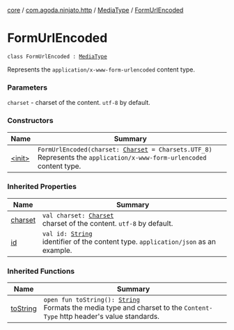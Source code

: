 [core](../../../index.md) / [com.agoda.ninjato.http](../../index.md) / [MediaType](../index.md) / [FormUrlEncoded](./index.md)

# FormUrlEncoded

`class FormUrlEncoded : `[`MediaType`](../index.md)

Represents the `application/x-www-form-urlencoded` content type.

### Parameters

`charset` - charset of the content. `utf-8` by default.

### Constructors

| Name | Summary |
|---|---|
| [&lt;init&gt;](-init-.md) | `FormUrlEncoded(charset: `[`Charset`](http://docs.oracle.com/javase/6/docs/api/java/nio/charset/Charset.html)` = Charsets.UTF_8)`<br>Represents the `application/x-www-form-urlencoded` content type. |

### Inherited Properties

| Name | Summary |
|---|---|
| [charset](../charset.md) | `val charset: `[`Charset`](http://docs.oracle.com/javase/6/docs/api/java/nio/charset/Charset.html)<br>charset of the content. `utf-8` by default. |
| [id](../id.md) | `val id: `[`String`](https://kotlinlang.org/api/latest/jvm/stdlib/kotlin/-string/index.html)<br>identifier of the content type. `application/json` as an example. |

### Inherited Functions

| Name | Summary |
|---|---|
| [toString](../to-string.md) | `open fun toString(): `[`String`](https://kotlinlang.org/api/latest/jvm/stdlib/kotlin/-string/index.html)<br>Formats the media type and charset to the `Content-Type` http header's value standards. |
